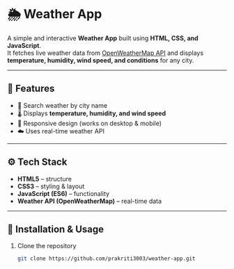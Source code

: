 # 🌦️ Weather App  

A simple and interactive **Weather App** built using **HTML, CSS, and JavaScript**.  
It fetches live weather data from [OpenWeatherMap API](https://openweathermap.org/) and displays **temperature, humidity, wind speed, and conditions** for any city.  

---

## 🚀 Features  
- 🔎 Search weather by city name  
- 🌡️ Displays **temperature, humidity, and wind speed**  
- 📱 Responsive design (works on desktop & mobile)  
- ☁️ Uses real-time weather API  

---

## ⚙️ Tech Stack  
- **HTML5** – structure  
- **CSS3** – styling & layout  
- **JavaScript (ES6)** – functionality  
- **Weather API (OpenWeatherMap)** – real-time data  

---

## 📂 Installation & Usage  

1. Clone the repository  
   ```bash
   git clone https://github.com/prakriti3003/weather-app.git
   
